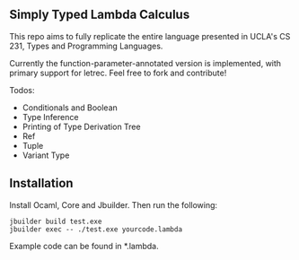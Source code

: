 ## Simply Typed Lambda Calculus

This repo aims to fully replicate the entire language presented in UCLA's CS 231, Types and Programming Languages.

Currently the function-parameter-annotated version is implemented, with primary support for letrec.  Feel free to fork and contribute! 

Todos:

- Conditionals and Boolean
- Type Inference
- Printing of Type Derivation Tree
- Ref 
- Tuple 
- Variant Type

## Installation

Install Ocaml, Core and Jbuilder. Then run the following:

```
jbuilder build test.exe
jbuilder exec -- ./test.exe yourcode.lambda
```

Example code can be found in *.lambda.
